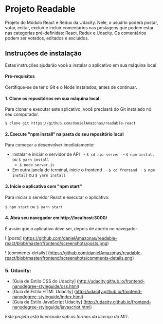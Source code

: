 # Projeto Readable

Projeto do Módulo React e Redux da Udacity. Nele, o usuário poderá postar, votar, editar, excluir e incluir comentários nas postagens que podem estar nas categorias pré-definidas: React, Redux e Udacity. Os comentários podem ser votados, editados e excluídos.

## Instruções de instalação

Estas instruções ajudarão você a instalar o aplicativo em sua máquina local.

#### Pré-requisitos

Certifique-se de ter o Git e o Node instalados, antes de continuar.

#### 1. Clone os repositórios em sua máquina local

Para clonar e executar este aplicativo, você precisará do Git instalado no seu computador.

`$ clone git https://github.com/danielAmazonas/readable-react`

#### 2. Execute "npm install" na pasta do seu repositório local

Para começar a desenvolver imediatamente:

- Instalar e iniciar o servidor de API
  - `$ cd api-server`
  - `$ npm install` ou `$ yarn install`
  - `$ node server.js`
- Em outra janela de terminal, inicie o frontend
  - `$ cd frontend`
  - `$ npm install` ou `$ yarn install`

#### 3. Inicie o aplicativo com "npm start"

Para iniciar o servidor React e executar o aplicativo:

`$ npm start` ou `$ yarn start`

#### 4. Abra seu navegador em http://localhost:3000/

É assim que o aplicativo deve ser, depois de aberto no navegador.

! [posts] (https://github.com/danielAmazonas/readable-react/blob/master/frontend/screenshots/posts.png)

! [comments-details] (https://github.com/danielAmazonas/readable-react/blob/master/frontend/screenshots/comments-details.png)

### 5. Udacity:

- [Guia de Estilo CSS do Udacity] (http://udacity.github.io/frontend-nanodegree-styleguide/css.html)
- [Guia de Estilo HTML Udacity] (http://udacity.github.io/frontend-nanodegree-styleguide/index.html)
- [Guia de Estilo JavaScript Udacity] (http://udacity.github.io/frontend-nanodegree-styleguide/javascript.html)

_Este projeto está licenciado sob os termos da licença do MIT._
